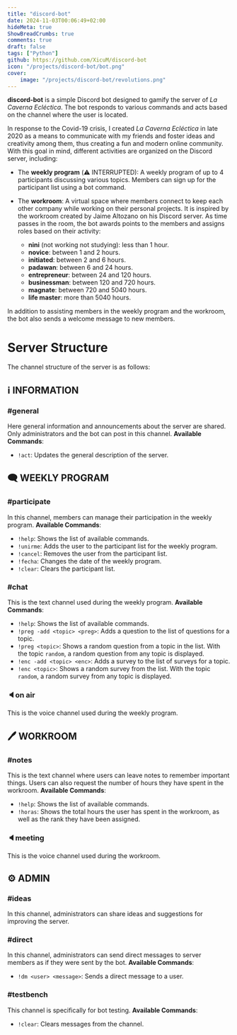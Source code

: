 ```yaml
---
title: "discord-bot"
date: 2024-11-03T00:06:49+02:00
hideMeta: true
ShowBreadCrumbs: true
comments: true
draft: false
tags: ["Python"]
github: https://github.com/XicuM/discord-bot
icon: "/projects/discord-bot/bot.png"
cover:
    image: "/projects/discord-bot/revolutions.png"
---
```


**discord-bot** is a simple Discord bot designed to gamify the server of *La Caverna Ecléctica*. The bot responds to various commands and acts based on the channel where the user is located.

In response to the Covid-19 crisis, I created *La Caverna Ecléctica* in late 2020 as a means to communicate with my friends and foster ideas and creativity among them, thus creating a fun and modern online community. With this goal in mind, different activities are organized on the Discord server, including:

- The **weekly program** (:warning: INTERRUPTED): A weekly program of up to 4 participants discussing various topics. Members can sign up for the participant list using a bot command.

- The **workroom**: A virtual space where members connect to keep each other company while working on their personal projects. It is inspired by the workroom created by Jaime Altozano on his Discord server. As time passes in the room, the bot awards points to the members and assigns roles based on their activity:
  - **nini** (not working not studying): less than 1 hour.
  - **novice**: between 1 and 2 hours.
  - **initiated**: between 2 and 6 hours.
  - **padawan**: between 6 and 24 hours.
  - **entrepreneur**: between 24 and 120 hours.
  - **businessman**: between 120 and 720 hours.
  - **magnate**: between 720 and 5040 hours.
  - **life master**: more than 5040 hours.

In addition to assisting members in the weekly program and the workroom, the bot also sends a welcome message to new members.

# Server Structure

The channel structure of the server is as follows:

## ℹ INFORMATION

### #general
Here general information and announcements about the server are shared. Only administrators and the bot can post in this channel.
**Available Commands**:
- `!act`: Updates the general description of the server.

## 🗨 WEEKLY PROGRAM

### #participate
In this channel, members can manage their participation in the weekly program.
**Available Commands**:
- `!help`: Shows the list of available commands.
- `!unirme`: Adds the user to the participant list for the weekly program.
- `!cancel`: Removes the user from the participant list.
- `!fecha`: Changes the date of the weekly program.
- `!clear`: Clears the participant list.

### #chat
This is the text channel used during the weekly program.
**Available Commands**:
- `!help`: Shows the list of available commands.
- `!preg -add <topic> <preg>`: Adds a question to the list of questions for a topic.
- `!preg <topic>`: Shows a random question from a topic in the list. With the topic `random`, a random question from any topic is displayed.
- `!enc -add <topic> <enc>`: Adds a survey to the list of surveys for a topic.
- `!enc <topic>`: Shows a random survey from the list. With the topic `random`, a random survey from any topic is displayed.

### 🔈on air
This is the voice channel used during the weekly program.

## 🖊 WORKROOM

### #notes
This is the text channel where users can leave notes to remember important things. Users can also request the number of hours they have spent in the workroom.
**Available Commands**:
- `!help`: Shows the list of available commands.
- `!horas`: Shows the total hours the user has spent in the workroom, as well as the rank they have been assigned.

### 🔈meeting
This is the voice channel used during the workroom.

## ⚙ ADMIN

### #ideas
In this channel, administrators can share ideas and suggestions for improving the server.

### #direct
In this channel, administrators can send direct messages to server members as if they were sent by the bot.
**Available Commands**:
- `!dm <user> <message>`: Sends a direct message to a user.

### #testbench
This channel is specifically for bot testing.
**Available Commands**:
- `!clear`: Clears messages from the channel.